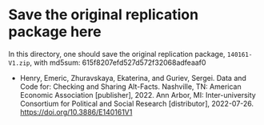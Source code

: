 # Save the original replication package here

In this directory, one should save the original replication package,
`140161-V1.zip`, with md5sum: 615f8207efd527d572f32068adfeaaf0

- Henry, Emeric, Zhuravskaya, Ekaterina, and Guriev, Sergei. Data and Code for: Checking and Sharing Alt-Facts. Nashville, TN: American Economic Association [publisher], 2022. Ann Arbor, MI: Inter-university Consortium for Political and Social Research [distributor], 2022-07-26. https://doi.org/10.3886/E140161V1
